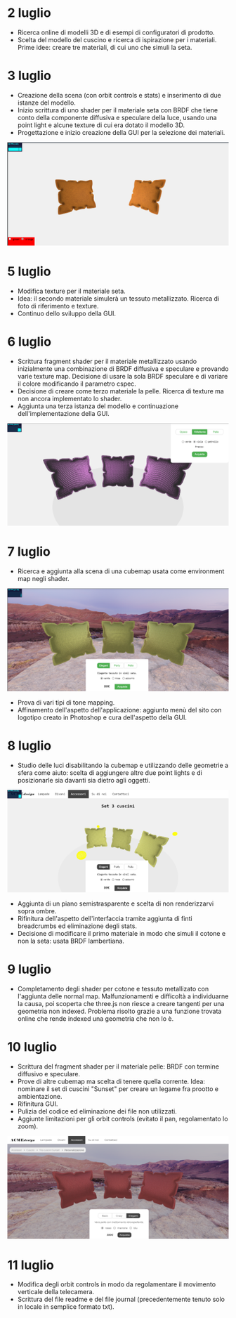 # 2 luglio
- Ricerca online di modelli 3D e di esempi di configuratori di prodotto. 
- Scelta del modello del cuscino e ricerca di ispirazione per i materiali. Prime idee: creare tre materiali, di cui uno che simuli la seta.

# 3 luglio
- Creazione della scena (con orbit controls e stats) e inserimento di due istanze del modello. 
- Inizio scrittura di uno shader per il materiale seta con BRDF che tiene conto della componente diffusiva e speculare della luce, usando una point light e alcune texture di cui era dotato il modello 3D. 
- Progettazione e inizio creazione della GUI per la selezione dei materiali.

![prime prove 3 luglio](imgs/screenshot_3_luglio.png)

# 5 luglio
- Modifica texture per il materiale seta.
- Idea: il secondo materiale simulerà un tessuto metallizzato. Ricerca di foto di riferimento e texture.
- Continuo dello sviluppo della GUI.

# 6 luglio
- Scrittura fragment shader per il materiale metallizzato usando inizialmente una combinazione di BRDF diffusiva e speculare e provando varie texture map. Decisione di usare la sola BRDF speculare e di variare il colore modificando il parametro cspec.
- Decisione di creare come terzo materiale la pelle. Ricerca di texture ma non ancora implementato lo shader.
- Aggiunta una terza istanza del modello e continuazione dell'implementazione della GUI.

![aggiunta terzo modello e applicazione materiale metallizzato](imgs/screenshot_6_luglio.png)

# 7 luglio
- Ricerca e aggiunta alla scena di una cubemap usata come environment map negli shader. 

![aggiunta cubemap e modifiche aspetto](imgs/screenshot_7_luglio.png)

- Prova di vari tipi di tone mapping. 
- Affinamento dell'aspetto dell'applicazione: aggiunto menù del sito con logotipo creato in Photoshop e cura dell'aspetto della GUI.

# 8 luglio
- Studio delle luci disabilitando la cubemap e utilizzando delle geometrie a sfera come aiuto: scelta di aggiungere altre due point lights e di posizionarle sia davanti sia dietro agli oggetti. 

![studio delle luci](imgs/screenshot_8_luglio.png)

- Aggiunta di un piano semistrasparente e scelta di non renderizzarvi sopra ombre. 
- Rifinitura dell'aspetto dell'interfaccia tramite aggiunta di finti breadcrumbs ed eliminazione degli stats.
- Decisione di modificare il primo materiale in modo che simuli il cotone e non la seta: usata BRDF lambertiana.

# 9 luglio
- Completamento degli shader per cotone e tessuto metallizato con l'aggiunta delle normal map. Malfunzionamenti e difficoltà a individuarne la causa, poi scoperta che three.js non riesce a creare tangenti per una geometria non indexed. Problema risolto grazie a una funzione trovata online che rende indexed una geometria che non lo è.

# 10 luglio
- Scrittura del fragment shader per il materiale pelle: BRDF con termine diffusivo e speculare.
- Prove di altre cubemap ma scelta di tenere quella corrente. Idea: nominare il set di cuscini "Sunset" per creare un legame fra prootto e ambientazione. 
- Rifinitura GUI.
- Pulizia del codice ed eliminazione dei file non utilizzati.
- Aggiunte limitazioni per gli orbit controls (evitato il pan, regolamentato lo zoom).

![scena finale con materiale pelle](imgs/scena_pelle.png)

# 11 luglio
- Modifica degli orbit controls in modo da regolamentare il movimento verticale della telecamera.
- Scrittura del file readme e del file journal (precedentemente tenuto solo in locale in semplice formato txt).

